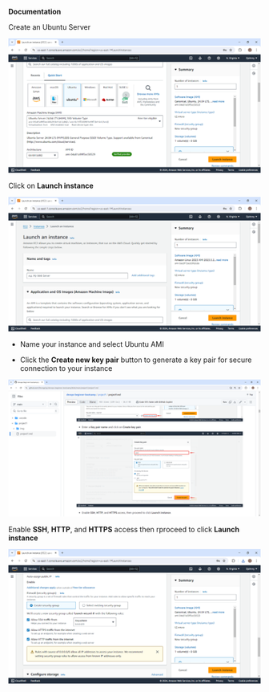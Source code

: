 **Documentation**

Create an Ubuntu Server

![1](img/1.png)

Click on **Launch instance**

![2](img/2.png)

- Name your instance and select Ubuntu AMI

- Click the **Create new key pair** button to generate a key pair for secure connection to your instance

![4](img/4.png)

Enable **SSH**, **HTTP**, and **HTTPS** access then rproceed to click **Launch instance**

![5](img/5.png)

